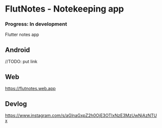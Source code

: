 # FlutNotes - Notekeeping app

### Progress: In development

Flutter notes app

## Android

//TODO: put link

## Web

https://flutnotes.web.app

## Devlog

https://www.instagram.com/s/aGlnaGxpZ2h0OjE3OTIxNzE3MzUwNjAzNTUx
